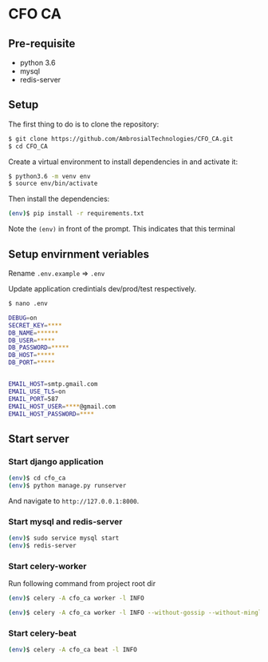 # CFO CA

## Pre-requisite

- python 3.6
- mysql
- redis-server

## Setup


The first thing to do is to clone the repository:

```sh
$ git clone https://github.com/AmbrosialTechnologies/CFO_CA.git
$ cd CFO_CA
```

Create a virtual environment to install dependencies in and activate it:

```sh
$ python3.6 -m venv env
$ source env/bin/activate
```

Then install the dependencies:

```sh
(env)$ pip install -r requirements.txt
```
Note the `(env)` in front of the prompt. This indicates that this terminal

## Setup envirnment veriables

Rename `.env.example` => `.env`

Update application credintials dev/prod/test respectively.

```sh
$ nano .env

DEBUG=on
SECRET_KEY=****
DB_NAME=******
DB_USER=*****
DB_PASSWORD=*****
DB_HOST=*****
DB_PORT=*****


EMAIL_HOST=smtp.gmail.com
EMAIL_USE_TLS=on
EMAIL_PORT=587
EMAIL_HOST_USER=****@gmail.com
EMAIL_HOST_PASSWORD=****
```

 
 ## Start server

 ### Start django application
```sh
(env)$ cd cfo_ca
(env)$ python manage.py runserver
```
And navigate to `http://127.0.0.1:8000`.

### Start mysql and redis-server
```sh
(env)$ sudo service mysql start 
(env)$ redis-server
```

### Start celery-worker
Run following command from project root dir
```sh
(env)$ celery -A cfo_ca worker -l INFO

(env)$ celery -A cfo_ca worker -l INFO --without-gossip --without-mingle --without-heartbeat -Ofair --pool=solo #In windows

```

### Start celery-beat
```sh
(env)$ celery -A cfo_ca beat -l INFO
```

